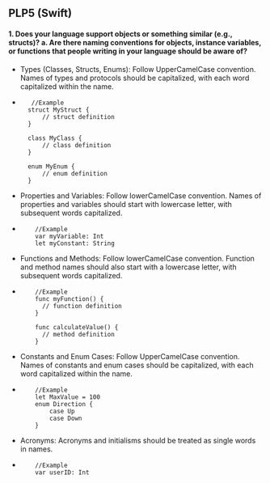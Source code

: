 ## PLP5 (Swift)

#### 1. Does your language support objects or something similar (e.g., structs)? a. Are there naming conventions for objects, instance variables, or functions that people writing in your language should be aware of?
* Types (Classes, Structs, Enums): Follow UpperCamelCase convention. Names of types and protocols should be capitalized, with each word capitalized within the name.
*        //Example
        struct MyStruct {
            // struct definition
        }

        class MyClass {
            // class definition
        }

        enum MyEnum {
            // enum definition
        }
* Properties and Variables: Follow lowerCamelCase convention. Names of properties and variables should start with lowercase letter, with subsequent words capitalized.
*         //Example
          var myVariable: Int
          let myConstant: String
* Functions and Methods: Follow lowerCamelCase convention. Function and method names should also start with a lowercase letter, with subsequent words capitalized.
*         //Example
          func myFunction() {
            // function definition
          }

          func calculateValue() {
            // method definition
          }
* Constants and Enum Cases: Follow UpperCamelCase convention. Names of constants and enum cases should be capitalized, with each word capitalized within the name.
*         //Example
          let MaxValue = 100
          enum Direction {
              case Up
              case Down
          }
* Acronyms: Acronyms and initialisms should be treated as single words in names.
*         //Example
          var userID: Int
